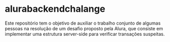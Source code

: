 # alurabackendchalange
Este repositório tem o objetivo de auxiliar o trabalho conjunto de algumas pessoas na resolução de um desafio proposto pela Alura, que consiste em implementar uma estrutura server-side para verificar transações suspeitas.
